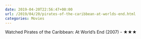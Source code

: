 ```yaml
---
date: 2019-04-20T22:56:47+00:00
url: /2019/04/20/pirates-of-the-caribbean-at-worlds-end.html
categories: Movies
---
```

Watched Pirates of the Caribbean: At World’s End (2007) - ★★★




